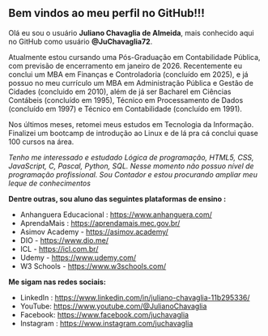 
## Bem vindos ao meu perfil no GitHub!!!

Olá eu sou o usuário **Juliano Chavaglia de Almeida**, mais conhecido aqui no GitHub como usuário **@JuChavaglia72**.

Atualmente estou cursando uma Pós-Graduação em Contabilidade Pública, com previsão de encerramento em janeiro de 2026. Recentemente eu conclui um MBA em Finanças e Controladoria (concluído em 2025), e já possuo no meu currículo um MBA em Administração Pública e Gestão de Cidades (concluido em 2010), além de já ser Bacharel em Ciências Contábeis (concluído em 1995), Técnico em Processamento de Dados (concluído em 1997) e Técnico em Contabilidade (concluído em 1991).

Nos últimos meses, retomei meus estudos em Tecnologia da Informação. Finalizei um bootcamp de introdução ao Linux e de lá pra cá conclui quase 100 cursos na área.

*Tenho me interessado e estudado Lógica de programação, HTML5, CSS, JavaScript, C, Pascal, Python, SQL. Nesse momento não possuo nível de programação profissional. Sou Contador e estou procurando ampliar meu leque de conhecimentos*

**Dentre outras, sou aluno das seguintes plataformas de ensino :**
- Anhanguera Educacional : https://www.anhanguera.com/  
- AprendaMais : https://aprendamais.mec.gov.br/
- Asimov Academy - https://asimov.academy/ 
- DIO - https://www.dio.me/
- ICL - https://icl.com.br/
- Udemy - https://www.udemy.com/
- W3 Schools - https://www.w3schools.com/

**Me sigam nas redes sociais:**
- LinkedIn : https://www.linkedin.com/in/juliano-chavaglia-11b295336/
- YouTube: https://www.youtube.com/@JulianoChavaglia
- Facebook: https://www.facebook.com/juchavaglia
- Instagram : https://www.instagram.com/juchavaglia

<!---
JuChavaglia72/JuChavaglia72 is a ✨ special ✨ repository because its `README.md` (this file) appears on your GitHub profile.
You can click the Preview link to take a look at your changes.
--->
